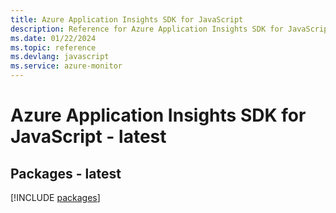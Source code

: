 ```yaml
---
title: Azure Application Insights SDK for JavaScript
description: Reference for Azure Application Insights SDK for JavaScript
ms.date: 01/22/2024
ms.topic: reference
ms.devlang: javascript
ms.service: azure-monitor
---
```

# Azure Application Insights SDK for JavaScript - latest
## Packages - latest
[!INCLUDE [packages](application-insights-index.md)]